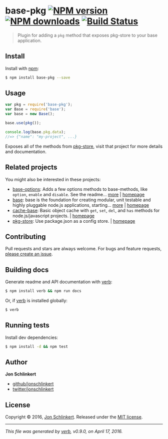 # base-pkg [![NPM version](https://img.shields.io/npm/v/base-pkg.svg?style=flat)](https://www.npmjs.com/package/base-pkg) [![NPM downloads](https://img.shields.io/npm/dm/base-pkg.svg?style=flat)](https://npmjs.org/package/base-pkg) [![Build Status](https://img.shields.io/travis/node-base/base-pkg.svg?style=flat)](https://travis-ci.org/node-base/base-pkg)

> Plugin for adding a `pkg` method that exposes pkg-store to your base application.

## Install

Install with [npm](https://www.npmjs.com/):

```sh
$ npm install base-pkg --save
```

## Usage

```js
var pkg = require('base-pkg');
var Base = require('base');
var base = new Base();

base.use(pkg());

console.log(base.pkg.data);
//=> {"name": "my-project", ...}
```

Exposes all of the methods from [pkg-store](https://github.com/jonschlinkert/pkg-store), visit that project for more details and documentation.

## Related projects

You might also be interested in these projects:

* [base-options](https://www.npmjs.com/package/base-options): Adds a few options methods to base-methods, like `option`, `enable` and `disable`. See the readme… [more](https://www.npmjs.com/package/base-options) | [homepage](https://github.com/jonschlinkert/base-options)
* [base](https://www.npmjs.com/package/base): base is the foundation for creating modular, unit testable and highly pluggable node.js applications, starting… [more](https://www.npmjs.com/package/base) | [homepage](https://github.com/node-base/base)
* [cache-base](https://www.npmjs.com/package/cache-base): Basic object cache with `get`, `set`, `del`, and `has` methods for node.js/javascript projects. | [homepage](https://github.com/jonschlinkert/cache-base)
* [pkg-store](https://www.npmjs.com/package/pkg-store): Use package.json as a config store. | [homepage](https://github.com/jonschlinkert/pkg-store)

## Contributing

Pull requests and stars are always welcome. For bugs and feature requests, [please create an issue](https://github.com/jonschlinkert/base-pkg/issues/new).

## Building docs

Generate readme and API documentation with [verb](https://github.com/verbose/verb):

```sh
$ npm install verb && npm run docs
```

Or, if [verb](https://github.com/verbose/verb) is installed globally:

```sh
$ verb
```

## Running tests

Install dev dependencies:

```sh
$ npm install -d && npm test
```

## Author

**Jon Schlinkert**

* [github/jonschlinkert](https://github.com/jonschlinkert)
* [twitter/jonschlinkert](http://twitter.com/jonschlinkert)

## License

Copyright © 2016, [Jon Schlinkert](https://github.com/jonschlinkert).
Released under the [MIT license](https://github.com/node-base/base-pkg/blob/master/LICENSE).

***

_This file was generated by [verb](https://github.com/verbose/verb), v0.9.0, on April 17, 2016._